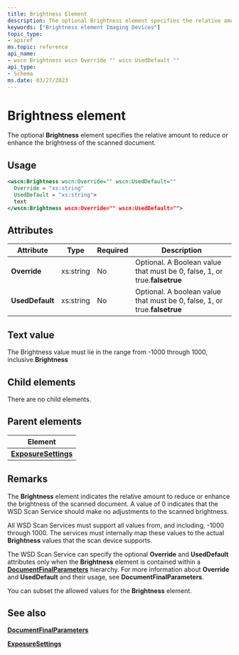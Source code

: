 ```yaml
---
title: Brightness Element
description: The optional Brightness element specifies the relative amount to reduce or enhance the brightness of the scanned document.
keywords: ["Brightness element Imaging Devices"]
topic_type:
- apiref
ms.topic: reference
api_name:
- wscn Brightness wscn Override "" wscn UsedDefault ""
api_type:
- Schema
ms.date: 03/27/2023
---
```


# Brightness element

The optional **Brightness** element specifies the relative amount to reduce or enhance the brightness of the scanned document.

## Usage

```xml
<wscn:Brightness wscn:Override="" wscn:UsedDefault=""
  Override = "xs:string"
  UsedDefault = "xs:string">
  text
</wscn:Brightness wscn:Override="" wscn:UsedDefault="">
```

## Attributes

| Attribute | Type | Required | Description |
|--|--|--|--|
| ****Override**** | xs:string | No | Optional. A Boolean value that must be 0, false, 1, or true.**falsetrue** |
| ****UsedDefault**** | xs:string | No | Optional. A boolean value that must be 0, false, 1, or true.**falsetrue** |

## Text value

The Brightness value must lie in the range from -1000 through 1000, inclusive.**Brightness**

## Child elements

There are no child elements.

## Parent elements

| Element |
|--|
| [**ExposureSettings**](exposuresettings.md) |

## Remarks

The **Brightness** element indicates the relative amount to reduce or enhance the brightness of the scanned document. A value of 0 indicates that the WSD Scan Service should make no adjustments to the scanned brightness.

All WSD Scan Services must support all values from, and including, -1000 through 1000. The services must internally map these values to the actual **Brightness** values that the scan device supports.

The WSD Scan Service can specify the optional **Override** and **UsedDefault** attributes only when the **Brightness** element is contained within a [**DocumentFinalParameters**](documentfinalparameters.md) hierarchy. For more information about **Override** and **UsedDefault** and their usage, see **DocumentFinalParameters**.

You can subset the allowed values for the **Brightness** element.

## See also

[**DocumentFinalParameters**](documentfinalparameters.md)

[**ExposureSettings**](exposuresettings.md)
